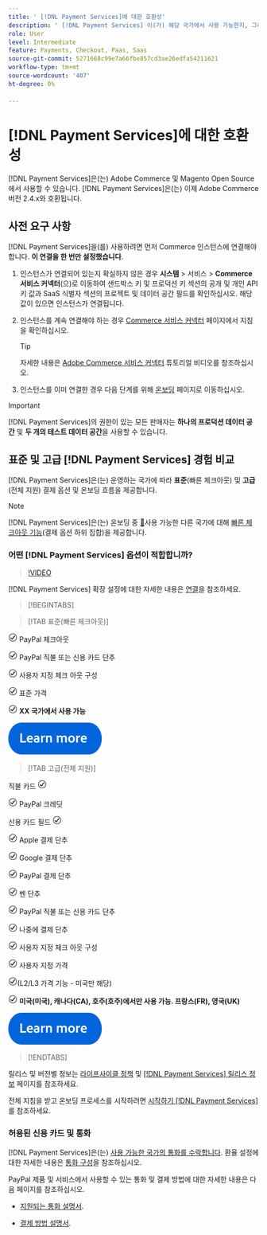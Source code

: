 ```yaml
---
title: ' [!DNL Payment Services]에 대한 호환성'
description: ' [!DNL Payment Services] 이(가) 해당 국가에서 사용 가능한지, 그리고 해당 버전이 Adobe Commerce 버전과 호환되는지 알아봅니다.'
role: User
level: Intermediate
feature: Payments, Checkout, Paas, Saas
source-git-commit: 5271668c99e7a66fbe857cd3ae26edfa54211621
workflow-type: tm+mt
source-wordcount: '407'
ht-degree: 0%

---
```



# [!DNL Payment Services]에 대한 호환성

[!DNL Payment Services]은(는) Adobe Commerce 및 Magento Open Source에서 사용할 수 있습니다. [!DNL Payment Services]은(는) 이제 Adobe Commerce 버전 2.4.x와 호환됩니다.

## 사전 요구 사항

[!DNL Payment Services]을(를) 사용하려면 먼저 Commerce 인스턴스에 연결해야 합니다. **이 연결을 한 번만 설정했습니다**.

1. 인스턴스가 연결되어 있는지 확실하지 않은 경우 **시스템** > 서비스 > **Commerce 서비스 커넥터**(으)로 이동하여 샌드박스 키 및 프로덕션 키 섹션의 공개 및 개인 API 키 값과 SaaS 식별자 섹션의 프로젝트 및 데이터 공간 필드를 확인하십시오. 해당 값이 있으면 인스턴스가 연결됩니다.

1. 인스턴스를 계속 연결해야 하는 경우 [Commerce 서비스 커넥터](../landing/saas.md) 페이지에서 지침을 확인하십시오.

   >[!TIP]
   >
   > 자세한 내용은 [Adobe Commerce 서비스 커넥터](https://experienceleague.adobe.com/en/docs/commerce-learn/tutorials/admin/adobe-commerce-services/configure-adobe-commerce-services-connector) 튜토리얼 비디오를 참조하십시오.

1. 인스턴스를 이미 연결한 경우 다음 단계를 위해 [온보딩](onboard.md) 페이지로 이동하십시오.

>[!IMPORTANT]
>
> [!DNL Payment Services]의 권한이 있는 모든 판매자는 **하나의 프로덕션 데이터 공간** 및 **두 개의 테스트 데이터 공간**&#x200B;을 사용할 수 있습니다.

## 표준 및 고급 [!DNL Payment Services] 경험 비교

[!DNL Payment Services]은(는) 운영하는 국가에 따라 **표준**(빠른 체크아웃) 및 **고급**(전체 지원) 결제 옵션 및 온보딩 흐름을 제공합니다.

>[!NOTE]
>
> [!DNL Payment Services]은(는) 온보딩 중 [&#128279;](../payment-services/production.md#complete-merchant-onboarding)사용 가능한 다른 국가에 대해 [빠른 체크아웃 기능](../payment-services/payments-options.md)(결제 옵션 하위 집합)을 제공합니다.

### 어떤 [!DNL Payment Services] 옵션이 적합합니까?

>[!VIDEO](https://video.tv.adobe.com/v/3447811)

[!DNL Payment Services] 확장 설정에 대한 자세한 내용은 [연결](connect.md)을 참조하세요.

>[!BEGINTABS]

>[!TAB 표준(빠른 체크아웃)]

![확인](assets/icon-check.png) PayPal 체크아웃

![확인](assets/icon-check.png) PayPal 직불 또는 신용 카드 단추

![확인](assets/icon-check.png) 사용자 지정 체크 아웃 구성

![확인](assets/icon-check.png) 표준 가격

![확인](assets/icon-check.png) **XX 국가에서 사용 가능**

[![자세히 알아보기](assets/learn-more-button.svg)](onboard.md)

>[!TAB 고급(전체 지원)]

직불 카드 ![확인](assets/icon-check.png)

![확인](assets/icon-check.png) PayPal 크레딧

신용 카드 필드 ![확인](assets/icon-check.png)

![확인](assets/icon-check.png) Apple 결제 단추

![확인](assets/icon-check.png) Google 결제 단추

![확인](assets/icon-check.png) PayPal 결제 단추

![확인](assets/icon-check.png) 벤 단추

![확인](assets/icon-check.png) PayPal 직불 또는 신용 카드 단추

![확인](assets/icon-check.png) 나중에 결제 단추

![확인](assets/icon-check.png) 사용자 지정 체크 아웃 구성

![확인](assets/icon-check.png) 사용자 지정 가격

![확인](assets/icon-check.png)(L2/L3 가격 기능 - 미국만 해당)

![확인](assets/icon-check.png) **미국(미국), 캐나다(CA), 호주(호주)에서만 사용 가능. 프랑스(FR), 영국(UK)**

[![자세히 알아보기](assets/learn-more-button.svg)](onboard.md)

>[!ENDTABS]

릴리스 및 버전별 정보는 [라이프사이클 정책](https://experienceleague.adobe.com/docs/commerce-operations/release/planning/lifecycle-policy.html) 및 [[!DNL Payment Services] 릴리스 정보](release-notes.md) 페이지를 참조하세요.

전체 지침을 받고 온보딩 프로세스를 시작하려면 [시작하기 [!DNL Payment Services]](onboard.md)를 참조하세요.

### 허용된 신용 카드 및 통화

[!DNL Payment Services]은(는) [ 사용 가능한 국가의 통화를 수락합니다](#availability). 환율 설정에 대한 자세한 내용은 [통화 구성](https://experienceleague.adobe.com/docs/commerce-admin/stores-sales/site-store/currency/currency-configuration.html)을 참조하십시오.

PayPal 제품 및 서비스에서 사용할 수 있는 통화 및 결제 방법에 대한 자세한 내용은 다음 페이지를 참조하십시오.

* [지원되는 통화 설명서](https://developer.paypal.com/docs/reports/reference/paypal-supported-currencies/).

* [결제 방법 설명서](https://developer.paypal.com/docs/checkout/payment-methods/).
